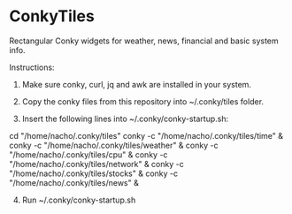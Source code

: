 # ConkyTiles
Rectangular Conky widgets for weather, news, financial and basic system info.

Instructions:

1) Make sure conky, curl, jq and awk are installed in your system.

2) Copy the conky files from this repository into ~/.conky/tiles folder.

3) Insert the following lines into ~/.conky/conky-startup.sh:

cd "/home/nacho/.conky/tiles"
conky -c "/home/nacho/.conky/tiles/time" &
conky -c "/home/nacho/.conky/tiles/weather" &
conky -c "/home/nacho/.conky/tiles/cpu" &
conky -c "/home/nacho/.conky/tiles/network" &
conky -c "/home/nacho/.conky/tiles/stocks" &
conky -c "/home/nacho/.conky/tiles/news" &

4) Run ~/.conky/conky-startup.sh
